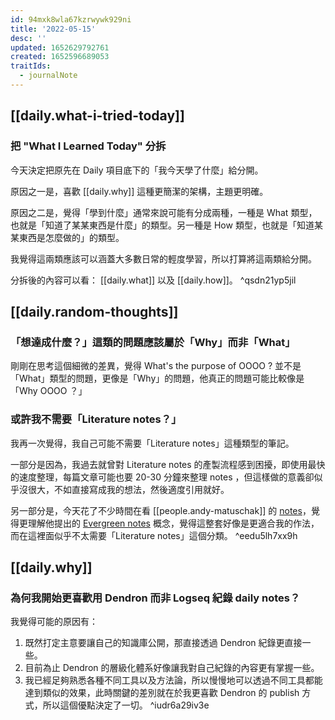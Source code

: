 ```yaml
---
id: 94mxk8wla67kzrwywk929ni
title: '2022-05-15'
desc: ''
updated: 1652629792761
created: 1652596689053
traitIds:
  - journalNote
---
```


## [[daily.what-i-tried-today]]

### 把 "What I Learned Today" 分拆

今天決定把原先在 Daily 項目底下的「我今天學了什麼」給分開。

原因之一是，喜歡 [[daily.why]] 這種更簡潔的架構，主題更明確。

原因之二是，覺得「學到什麼」通常來說可能有分成兩種，一種是 What 類型，也就是「知道了某某東西是什麼」的類型。另一種是 How 類型，也就是「知道某某東西是怎麼做的」的類型。

我覺得這兩類應該可以涵蓋大多數日常的輕度學習，所以打算將這兩類給分開。

分拆後的內容可以看： [[daily.what]] 以及 [[daily.how]]。 ^qsdn21yp5jil

## [[daily.random-thoughts]]

### 「想達成什麼？」這類的問題應該屬於「Why」而非「What」

剛剛在思考這個細微的差異，覺得 What's the purpose of OOOO ? 並不是「What」類型的問題，更像是「Why」的問題，他真正的問題可能比較像是「Why OOOO ？」 

### 或許我不需要「Literature notes？」

我再一次覺得，我自己可能不需要「Literature notes」這種類型的筆記。

一部分是因為，我過去就曾對 Literature notes 的產製流程感到困擾，即使用最快的速度整理，每篇文章可能也要 20-30 分鐘來整理 notes ，但這樣做的意義卻似乎沒很大，不如直接寫成我的想法，然後適度引用就好。

另一部分是，今天花了不少時間在看 [[people.andy-matuschak]] 的 [notes](https://notes.andymatuschak.org/)，覺得更理解他提出的 [Evergreen notes](https://notes.andymatuschak.org/z4SDCZQeRo4xFEQ8H4qrSqd68ucpgE6LU155C) 概念，覺得這整套好像是更適合我的作法，而在這裡面似乎不太需要「Literature notes」這個分類。 ^eedu5lh7xx9h


## [[daily.why]]

### 為何我開始更喜歡用 Dendron 而非 Logseq 紀錄 daily notes？

我覺得可能的原因有：

1. 既然打定主意要讓自己的知識庫公開，那直接透過 Dendron 紀錄更直接一些。
2. 目前為止 Dendron 的層級化體系好像讓我對自己紀錄的內容更有掌握一些。
3. 我已經足夠熟悉各種不同工具以及方法論，所以慢慢地可以透過不同工具都能達到類似的效果，此時關鍵的差別就在於我更喜歡 Dendron 的 publish 方式，所以這個優點決定了一切。 ^iudr6a29iv3e